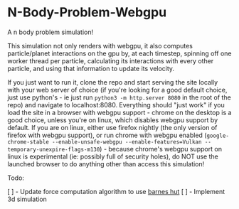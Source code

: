 # N-Body-Problem-Webgpu

A n body problem simulation!

This simulation not only renders with webgpu, it also computes particle/planet interactions on the gpu by, at each timestep, spinning off one worker thread per particle, calculating its interactions with every other particle, and using that information to update its velocity.

If you just want to run it, clone the repo and start serving the site locally with your web server of choice (if you're looking for a good default choice, just use python's - ie just run `python3 -m http.server 8080` in the root of the repo) and navigate to localhost:8080. Everything should "just work" if you load the site in a browser with webgpu support - chrome on the desktop is a good choice, unless you're on linux, which disables webgpu support by default. If you are on linux, either use firefox nightly (the only version of firefox with webgpu support), or run chrome with webgpu enabled (`google-chrome-stable --enable-unsafe-webgpu --enable-features=Vulkan --temporary-unexpire-flags-m130`) - because chrome's webgpu support on linux is experimental (ie: possibly full of security holes), do NOT use the launched browser to do anything other than access this simulation!

Todo:

[ ] - Update force computation algorithm to use [barnes hut](https://en.wikipedia.org/wiki/Barnes%E2%80%93Hut_simulation)
[ ] - Implement 3d simulation

